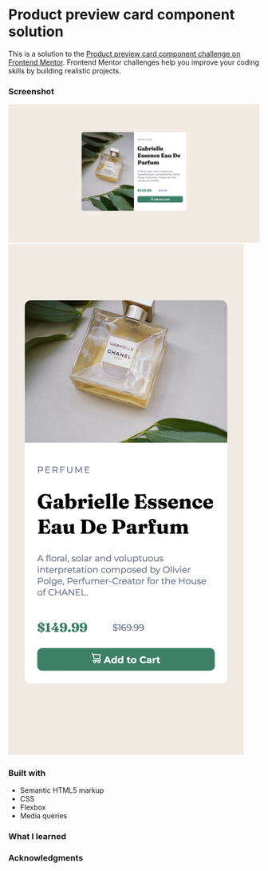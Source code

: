 # Product preview card component solution

This is a solution to the [Product preview card component challenge on Frontend Mentor](https://www.frontendmentor.io/challenges/product-preview-card-component-GO7UmttRfa). Frontend Mentor challenges help you improve your coding skills by building realistic projects. 

### Screenshot

![See screenshot](./screenshot1.png)
![See screenshot](./screenshot2.png)

### Built with

- Semantic HTML5 markup
- CSS
- Flexbox
- Media queries

### What I learned 

### Acknowledgments
